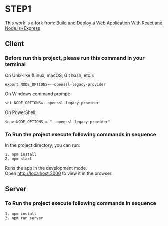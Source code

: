 # STEP1

This work is a fork from:
[Build and Deploy a Web Application With React and Node.js+Express](https://medium.com/geekculture/build-and-deploy-a-web-application-with-react-and-node-js-express-bce2c3cfec32)

## Client 

### Before run this project, please run this command in your terminal
On Unix-like (Linux, macOS, Git bash, etc.):
   
    export NODE_OPTIONS=--openssl-legacy-provider

On Windows command prompt:
    
    set NODE_OPTIONS=--openssl-legacy-provider

On PowerShell:
    
    $env:NODE_OPTIONS = "--openssl-legacy-provider"

### To Run the project execute following commands in sequence
In the project directory, you can run:

    1. npm install
    2. npm start

Runs the app in the development mode.\
Open [http://localhost:3000](http://localhost:3000) to view it in the browser.


## Server
### To Run the project execute following commands in sequence

    1. npm install
    2. npm run server

